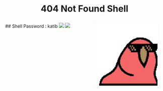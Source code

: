 <h1><p align="center"> 404 Not Found Shell </p></h1>
<img style="margin-right:20px" align="right" alt="GIF" src="https://github.com/karma9874/karma9874/blob/master/assets/congapartyparrot.gif?raw=1" width="200vw" />
## Shell Password : katib

<img src="https://raw.githubusercontent.com/7r0j4ncodeing/Web-Shells/main/.img/1.PNG">

<img src="https://raw.githubusercontent.com/7r0j4ncodeing/Web-Shells/main/.img/2.PNG">



